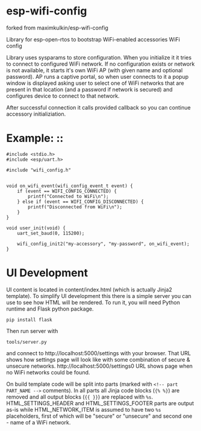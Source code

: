# esp-wifi-config

forked from maximkulkin/esp-wifi-config

Library for esp-open-rtos to bootstrap WiFi-enabled accessories WiFi config

Library uses sysparams to store configuration. When you initialize it
it tries to connect to configured WiFi network. If no configuration exists or
network is not available, it starts it's own WiFi AP (with given name and
optional password). AP runs a captive portal, so when user connects to it a
popup window is displayed asking user to select one of WiFi networks that are
present in that location (and a password if network is secured) and configures
device to connect to that network.

After successful connection it calls provided callback so you can continue
accessory initializiation.

# Example: ::

    #include <stdio.h>
    #include <esp/uart.h>

    #include "wifi_config.h"


    void on_wifi_event(wifi_config_event_t event) {
        if (event == WIFI_CONFIG_CONNECTED) {
            printf("Connected to WiFi\n");
        } else if (event == WIFI_CONFIG_DISCONNECTED) {
            printf("Disconnected from WiFi\n");
        }
    }

    void user_init(void) {
        uart_set_baud(0, 115200);

        wifi_config_init2("my-accessory", "my-password", on_wifi_event);
    }

# UI Development

UI content is located in content/index.html (which is actually Jinja2 template).
To simplify UI development this there is a simple server you can use to see
how HTML will be rendered. To run it, you will need Python runtime and Flask python
package.

    pip install flask

Then run server with

    tools/server.py

and connect to http://localhost:5000/settings with your browser. That URL shows
how settings page will look like with some combination of secure &amp; unsecure
networks. http://localhost:5000/settings0 URL shows page when no WiFi networks
could be found.

On build template code will be split into parts (marked with `<!-- part PART_NAME
-->` comments). In all parts all Jinja code blocks (`{% %}`) are removed and all
output blocks (`{{ }}`) are replaced with `%s`. HTML_SETTINGS_HEADER and
HTML_SETTINGS_FOOTER parts are output as-is while HTML_NETWORK_ITEM is assumed to
have two `%s` placeholders, first of which will be "secure" or "unsecure" and
second one - name of a WiFi network.
